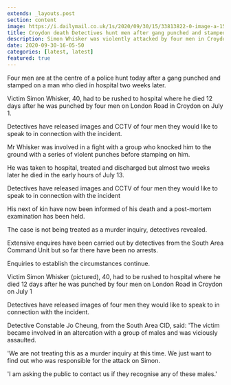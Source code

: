 ```yaml
---
extends: _layouts.post
section: content
image: https://i.dailymail.co.uk/1s/2020/09/30/15/33813822-0-image-a-15_1601474740888.jpg 
title: Croydon death Detectives hunt men after gang punched and stamped on victim who died weeks later 
description: Simon Whisker was violently attacked by four men in Croydon and was left needing hospital treatment. Despite being discharged, he died two weeks later after returning to hospital 
date: 2020-09-30-16-05-50 
categories: [latest, latest] 
featured: true 
--- 
```

Four men are at the centre of a police hunt today after a gang punched and stamped on a man who died in hospital two weeks later.

Victim Simon Whisker, 40, had to be rushed to hospital where he died 12 days after he was punched by four men on London Road in Croydon on July 1. 

Detectives have released images and CCTV of four men they would like to speak to in connection with the incident. 

Mr Whisker was involved in a fight with a group who knocked him to the ground with a series of violent punches before stamping on him.

He was taken to hospital, treated and discharged but almost two weeks later he died in the early hours of July 13. 

Detectives have released images and CCTV of four men they would like to speak to in connection with the incident

His next of kin have now been informed of his death and a post-mortem examination has been held.  

The case is not being treated as a murder inquiry, detectives revealed.

Extensive enquires have been carried out by detectives from the South Area Command Unit but so far there have been no arrests. 

Enquiries to establish the circumstances continue.

Victim Simon Whisker (pictured), 40, had to be rushed to hospital where he died 12 days after he was punched by four men on London Road in Croydon on July 1 

Detectives have released images of four men they would like to speak to in connection with the incident.

Detective Constable Jo Cheung, from the South Area CID, said: 'The victim became involved in an altercation with a group of males and was viciously assaulted.

'We are not treating this as a murder inquiry at this time. We just want to find out who was responsible for the attack on Simon.

'I am asking the public to contact us if they recognise any of these males.'   

